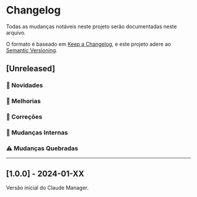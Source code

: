 # Changelog

Todas as mudanças notáveis neste projeto serão documentadas neste arquivo.

O formato é baseado em [Keep a Changelog](https://keepachangelog.com/pt-BR/1.0.0/),
e este projeto adere ao [Semantic Versioning](https://semver.org/lang/pt-BR/).

## [Unreleased]

### 🚀 Novidades

### 🔧 Melhorias

### 🐛 Correções

### 📝 Mudanças Internas

### ⚠️ Mudanças Quebradas

---

## [1.0.0] - 2024-01-XX

Versão inicial do Claude Manager.